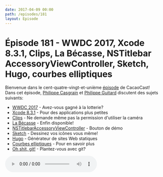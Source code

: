 ```yaml
---
date: 2017-04-09 00:00
path: /episodes/181
layout: Episode
---
```

# Épisode 181 - WWDC 2017, Xcode 8.3.1, Clips, La Bécasse, NSTitlebar​Accessory​View​Controller, Sketch, Hugo, courbes elliptiques
<p>Bienvenue dans le cent-quatre-vingt-et-unième <a href="https://cacaocast.com/media/cacaocast_181.mp3" title="CacaoCast Episode 181">épisode</a> de CacaoCast! Dans cet épisode, <a href="http://www.twitter.com/philippec" title="Philippe Casgrain sur Twitter">Philippe Casgrain</a> et <a href="http://www.twitter.com/philippeguitard" title="Philippe Guitard sur Twitter">Philippe Guitard</a> discutent des sujets suivants:</p>
<ul><li><a href="https://developer.apple.com/wwdc/" title="WWDC 2017">WWDC 2017</a> - Avez-vous gagné à la lotterie?</li>
<li><a href="https://developer.apple.com/library/content/releasenotes/DeveloperTools/RN-Xcode/Chapters/Introduction.html" title="Xcode 8.3.1">Xcode 8.3.1</a> - Pour des applications plus petites</li>
<li><a href="https://twitter.com/iosight/status/850136381859004416" title="Clips">Clips</a> - Ne demande même pas la permission d'utiliser la caméra</li>
<li><a href="http://labecasse.com" title="La Bécasse">La Bécasse</a> - Enfin disponible!</li>
<li><a href="https://developer.apple.com/reference/appkit/nstitlebaraccessoryviewcontroller" title="NSTitlebar​Accessory​View​Controller">NSTitlebar​Accessory​View​Controller</a> - Bouton de démo</li>
<li><a href="https://www.sketchapp.com" title="Sketch">Sketch</a> - Dessinez vos icônes vous même!</li>
<li><a href="https://www.gohugo.io" title="Hugo">Hugo</a> - Générateur de sites Web statiques</li>
<li><a href="http://crypto.cs.mcgill.ca/~simonpie/webdav/ipad/EBook/Crypto/Guide%20to%20Elliptic%20Curve%20Cryptography%20-%20D.%20Hankerson,%20A.%20Menezes,%20S.%20Vanstone.pdf" title="Courbes elliptiques">Courbes elliptiques</a> - Pour en savoir plus</li>
<li><a href="http://ohshitgit.com" title="Oh shit, git!">Oh shit, git!</a> - Plantez-vous avec git?</li>
</ul>
<p><audio controls><source src="https://cacaocast.com/media/cacaocast_181.mp3" type="audio/mpeg"><source src="https://cacaocast.com/media/cacaocast_181.mp3" type="audio/mp4">Votre navigateur ne supporte pas l'élément audio / Your browser does not support the audio element.</audio></p>
